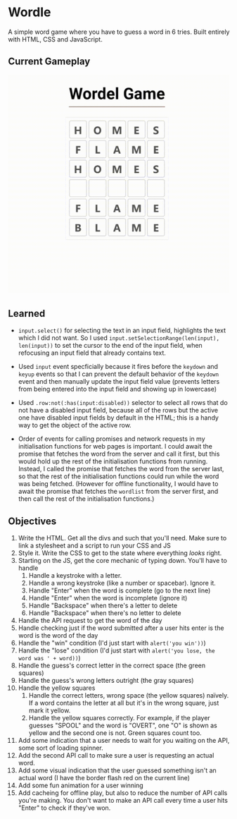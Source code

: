# Wordle

A simple word game where you have to guess a word in 6 tries.
Built entirely with HTML, CSS and JavaScript.

## Current Gameplay

![Wordle - Gameplay](./assets/Beta-Gameplay.gif)

## Learned

- `input.select()` for selecting the text in an input field, highlights the text which I did not want. So I used `input.setSelectionRange(len(input), len(input))` to set the cursor to the end of the input field, when refocusing an input field that already contains text.

- Used `input` event specficially because it fires before the `keydown` and `keyup` events so that I can prevent the default behavior of the `keydown` event and then manually update the input field value (prevents letters from being entered into the input field and showing up in lowercase)

- Used `.row:not(:has(input:disabled))` selector to select all rows that do not have a disabled input field, because all of the rows but the active one have disabled input fields by default in the HTML; this is a handy way to get the object of the active row.

- Order of events for calling promises and network requests in my initialisation functions for web pages is important. I could await the promise that fetches the word from the server and call it first, but this would hold up the rest of the initialisation functions from running. Instead, I called the promise that fetches the word from the server last, so that the rest of the initialisation functions could run while the word was being fetched. (However for offline functionality, I would have to await the promise that fetches the `wordlist` from the server first, and then call the rest of the initialisation functions.)

## Objectives

1. Write the HTML. Get all the divs and such that you'll need. Make sure to link a stylesheet and a script to run your CSS and JS
2. Style it. Write the CSS to get to the state where everything *looks* right.
3. Starting on the JS, get the core mechanic of typing down. You'll have to handle
   1. Handle a keystroke with a letter.
   2. Handle a wrong keystroke (like a number or spacebar). Ignore it.
   3. Handle "Enter" when the word is complete (go to the next line)
   4. Handle "Enter" when the word is incomplete (ignore it)
   5. Handle "Backspace" when there's a letter to delete
   6. Handle "Backspace" when there's no letter to delete
4. Handle the API request to get the word of the day
5. Handle checking just if the word submitted after a user hits enter is the word is the word of the day
6. Handle the "win" condition (I'd just start with `alert('you win'))`)
7. Handle the "lose" condition (I'd just start with `alert('you lose, the word was ' + word))`)
8. Handle the guess's correct letter in the correct space (the green squares)
9. Handle the guess's wrong letters outright (the gray squares)
10. Handle the yellow squares
    1. Handle the correct letters, wrong space (the yellow squares) naïvely. If a word contains the letter at all but it's in the wrong square, just mark it yellow.
    2. Handle the yellow squares correctly. For example, if the player guesses "SPOOL" and the word is "OVERT", one "O" is shown as yellow and the second one is not. Green squares count too.
11. Add some indication that a user needs to wait for you waiting on the API, some sort of loading spinner.
12. Add the second API call to make sure a user is requesting an actual word.
13. Add some visual indication that the user guessed something isn't an actual word (I have the border flash red on the current line)
14. Add some fun animation for a user winning
15. Add cacheing for offline play, but also to reduce the number of API calls you're making. You don't want to make an API call every time a user hits "Enter" to check if they've won.
